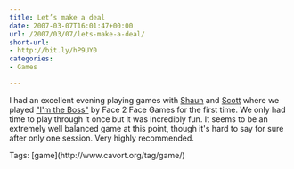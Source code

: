 ```yaml
---
title: Let’s make a deal
date: 2007-03-07T16:01:47+00:00
url: /2007/03/07/lets-make-a-deal/
short-url:
- http://bit.ly/hP9UY0
categories:
- Games

---
```

<div class='microid-mailto+http:sha1:9adbe567d48130ac8a1cfb35d186b2f56ed917f8'>

I had an excellent evening playing games with [Shaun](http://kalikanzeros.livejournal.com/) and [Scott](http://smferris.livejournal.com/) where we played ["I'm the Boss"](http://www.face2facegames.com/index.cfm?fuseaction=catalog.detail&#038;productID=1) by Face 2 Face Games for the first time. We only had time to play through it once but it was incredibly fun. It seems to be an extremely well balanced game at this point, though it's hard to say for sure after only one session. Very highly recommended.

</div>

<div class="st-post-tags">
Tags: [game](http://www.cavort.org/tag/game/)<br />
</div>